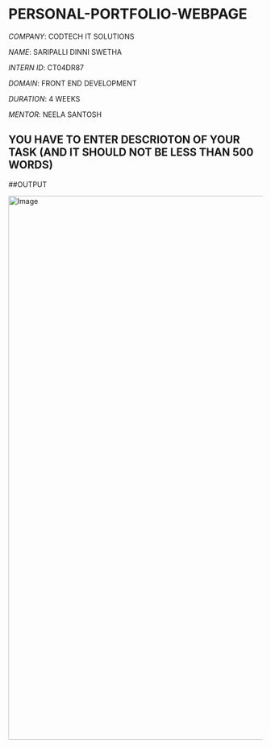 # PERSONAL-PORTFOLIO-WEBPAGE

*COMPANY*: CODTECH IT SOLUTIONS

*NAME*: SARIPALLI DINNI SWETHA

*INTERN ID*: CT04DR87

*DOMAIN*: FRONT END DEVELOPMENT

*DURATION*: 4 WEEKS

*MENTOR*: NEELA SANTOSH

## YOU HAVE TO ENTER DESCRIOTON OF YOUR TASK (AND IT SHOULD NOT BE LESS THAN 500 WORDS) 

##OUTPUT

<img width="1920" height="1080" alt="Image" src="https://github.com/user-attachments/assets/ca98e12f-aa94-4a55-85a9-f5abeb689904" />
